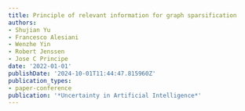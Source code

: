 ```yaml
---
title: Principle of relevant information for graph sparsification
authors:
- Shujian Yu
- Francesco Alesiani
- Wenzhe Yin
- Robert Jenssen
- Jose C Principe
date: '2022-01-01'
publishDate: '2024-10-01T11:44:47.815960Z'
publication_types:
- paper-conference
publication: '*Uncertainty in Artificial Intelligence*'
---
```

